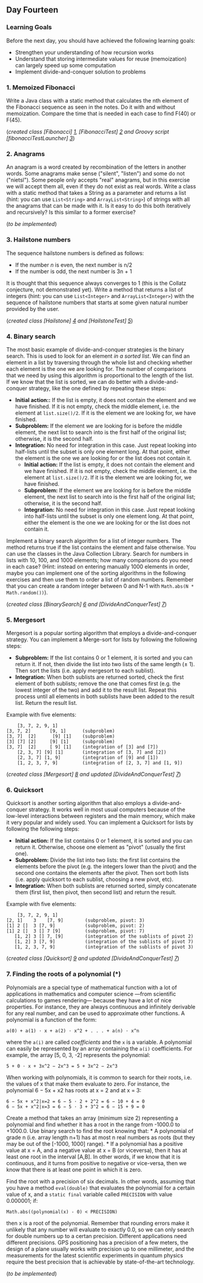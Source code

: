 ## Day Fourteen

### Learning Goals

Before the next day, you should have achieved the following learning goals:
  * Strengthen your understanding of how recursion works
  * Understand that storing intermediate values for reuse (memoization) can largely speed up some computation
  * Implement divide-and-conquer solution to problems

### 1. Memoized Fibonacci

Write a Java class with a static method that calculates the nth element of the Fibonacci sequence as seen in
the notes. Do it with and without memoization. Compare the time that is needed in each case to find F(40) or F(45).

(*created class [Fibonacci] [1], [FibonacciTest] [2] and Groovy script [fibonacciTestLauncher] [3]*)

### 2. Anagrams

An anagram is a word created by recombination of the letters in another words. Some anagrams make sense ("silent", 
"listen") and some do not ("nietsl"). Some people only accepts "real" anagrams, but in this exercise we will accept 
them all, even if they do not exist as real words.
    Write a class with a static method that takes a String as a parameter and returns a list (hint: you can use
`List<String>` and `ArrayList<String>`) of strings with all the anagrams that can be made with it.
Is it easy to do this both iteratively and recursively? Is this similar to a former exercise?

(*to be implemented*)

### 3. Hailstone numbers

The sequence hailstone numbers is defined as follows:
  * If the number *n* is even, the next number is n/2
  * If the number is odd, the next number is 3n + 1
 
It is thought that this sequence always converges to 1 (this is the Collatz conjecture, not demonstrated yet).
Write a method that returns a list of integers (hint: you can use `List<Integer>` and `ArrayList<Integer>`)
with the sequence of hailstone numbers that starts at some given natural number provided by the user.

(*created class [Hailstone] [4] and [HailstoneTest] [5]*)

### 4. Binary search

The most basic example of divide-and-conquer strategies is the binary search. This is used to look for an element
*in a sorted list*.
  We can find an element in a list by traversing through the whole list and checking whether each element is the
one we are looking for. The number of comparisons that we need by using this algorithm is proportional to the
length of the list. If we know that the list is sorted, we can do better with a divide-and-conquer strategy, like the
one defined by repeating these steps:
  * **Initial action::** If the list is empty, it does not contain the element and we have finished. If it is not empty, check the middle element, i.e. the element at `list.size()/2`. If it is the element we are looking for, we have finished.
  * **Subproblem:** If the element we are looking for is before the middle element, the next list to search into is the first half of the original list; otherwise, it is the second half.
  * **Integration:** No need for integration in this case. Just repeat looking into half-lists until the subset is only one element long. At that point, either the element is the one we are looking for or the list does not contain it.
    * **Initial action:** If the list is empty, it does not contain the element and we have finished.
    If it is not empty, check the middle element, i.e. the element at `list.size()/2`. If it is the element we are looking for, we have finished.
    * **Subproblem:** If the element we are looking for is before the middle element, the next list to search into is the first half of the original list; otherwise, it is the second half.
    * **Integration:** No need for integration in this case. Just repeat looking into half-lists until the subset 
    is only one element long. At that point, either the element is the one we are looking for or the list does not contain it.
    
Implement a binary search algorithm for a list of integer numbers. The method returns true if the list contains
the element and false otherwise.
   You can use the classes in the Java Collection Library. Search for numbers in lists with 10, 100, and 1000
elements; how many comparisons do you need in each case? (Hint: instead on entering manually 1000 elements
in order, maybe you can implement one of the sorting algorithms in the following exercises and then use them
to order a list of random numbers. Remember that you can create a random integer between 0 and N-1 with
`Math.abs(N * Math.random())`).

(*created class [BinarySearch] [6] and [DivideAndConquerTest] [7]*)

### 5. Mergesort

Mergesort is a popular sorting algorithm that employs a divide-and-conquer strategy. You can implement a Merge-sort 
for lists by following the following steps:
  * **Subproblem:** If the list contains 0 or 1 element, it is sorted and you can return it. If not, then divide the list into two lists of the same length (± 1). Then sort the lists (i.e. apply mergesort to each sublist).
  * **Integration:** When both sublists are returned sorted, check the first element of both sublists; remove the one that comes first (e.g. the lowest integer of the two) and add it to the result list. Repeat this process until all elements in both sublists have been added to the result list. Return the result list.

Example with five elements:

```
    [3, 7, 2, 9, 1]
[3, 7, 2]       [9, 1]      (subproblem)
[3, 7]  [2]      [9] [1]    (subproblem)
[3] [7] [2]     [9] [1]     (subproblem)
[3, 7]  [2]     [ 9] [1]    (integration of [3] and [7])
    [2, 3, 7] [9] [1]       (integration of [3, 7] and [2])
    [2, 3, 7] [1, 9]        (integration of [9] and [1])
    [1, 2, 3, 7, 9]         (integration of [2, 3, 7] and [1, 9])
```

(*created class [Mergesort] [8] and updated [DivideAndConquerTest] [7]*)

### 6. Quicksort

Quicksort is another sorting algorithm that also employs a divide-and-conquer strategy. It works well in most usual
computers because of the low-level interactions between registers and the main memory, which make it very popular
and widely used. You can implement a Quicksort for lists by following the following steps:
  * **Initial action:** If the list contains 0 or 1 element, it is sorted and you can return it. Otherwise, choose one element as "pivot" (usually the first one).
  * **Subproblem:** Divide the list into two lists: the first list contains the elements before the pivot (e.g. the integers lower than the pivot) and the second one contains the elements after the pivot. Then sort both lists (i.e. apply quicksort to each sublist, choosing a new pivot, etc).
  * **Integration:** When both sublists are returned sorted, simply concatenate them (first list, then pivot, then second list) and return the result.

Example with five elements:

```
    [3, 7, 2, 9, 1]
[2, 1]    3    [7, 9]        (subproblem, pivot: 3)
[1] 2 []  3 [7, 9]           (subproblem, pivot: 2)
[1] 2 []  3 [] 7 [9]         (subproblem, pivot: 7)
   [1, 2] 3 [] 7, [9]        (integration of the sublists of pivot 2)
   [1, 2] 3 [7, 9]           (integration of the sublists of pivot 7)
   [1, 2, 3, 7, 9]           (integration of the sublists of pivot 3)
```

(*created class [Quicksort] [9] and updated [DivideAndConquerTest] [7]*)

### 7. Finding the roots of a polynomial (*)

Polynomials are a special type of mathematical function with a lot of applications in mathematics and computer
science —from scientific calculations to games rendering— because they have a lot of nice properties. For instance,
they are always continuous and infinitely derivable for any real number, and can be used to approximate other
functions. A polynomial is a function of the form:
```
a(0) + a(1) · x + a(2) · x^2 + . . . + a(n) · x^n
```
where the `a(i)` are called *coefficients* and the `x` is a variable. A polynomial can easily be represented by an array
containing the `a(i)` coefficients. For example, the array [5, 0, 3, -2] represents the polynomial:
```
5 + 0 · x + 3x^2 − 2x^3 = 5 + 3x^2 − 2x^3
```
When working with polynomials, it is common to search for their roots, i.e. the values of x that make them evaluate 
to zero. For instance, the polynomial 6 − 5x + x2 has roots at x = 2 and at x = 3:
```
6 − 5x + x^2|x=2 = 6 − 5 · 2 + 2^2 = 6 − 10 + 4 = 0
6 − 5x + x^2|x=3 = 6 − 5 · 3 + 3^2 = 6 − 15 + 9 = 0
```
Create a method that takes an array (minimum size 2) representing a polynomial and find whether it has a root
in the range from -1000.0 to +1000.0. Use binary search to find the root knowing that:
    * A polynomial of grade n (i.e. array length n+1) has at most n real numbers as roots (but they may be out of
      the [-1000, 1000] range).
    * If a polynomial has a positive value at x = A, and a negative value at x = B (or viceversa), then it has at
      least one root in the interval [A,B]. In other words, if we know that it is continuous, and it turns from 
      positive to negative or vice-versa, then we know that there is at least one point in which it is zero.

Find the root with a precision of six decimals. In other words, assuming that you have a method `eval(double)`
that evaluates the polynomial for a certain value of x, and a `static final` variable called `PRECISION` with value
0.000001; if:
```
Math.abs((polynomial(x) - 0) < PRECISION)
```
then x is a root of the polynomial. Remember that rounding errors make it unlikely that any number will evaluate to 
exactly 0.0, so we can only search for double numbers up to a certan precision.
    Different applications need different precisions. GPS positioning has a precision of a few meters, the design of a
plane usually works with precision up to one millimeter, and the measurements for the latest scientific experiments
in quantum physics require the best precision that is achievable by state-of-the-art technology.

(*to be implemented*)

[1]: https://github.com/BBK-PiJ-2014-21/Lab-Exercises/blob/master/day14/src/memoizedFibonacci/Fibonacci.java
[2]: https://github.com/BBK-PiJ-2014-21/Lab-Exercises/blob/master/day14/src/memoizedFibonacci/FibonacciTest.java
[3]: https://github.com/BBK-PiJ-2014-21/Lab-Exercises/blob/master/day14/src/memoizedFibonacci/fibonacciTestLauncher.groovy
[4]: https://github.com/BBK-PiJ-2014-21/Lab-Exercises/blob/master/day14/src/hailstoneNumbers/Hailstone.java
[5]: https://github.com/BBK-PiJ-2014-21/Lab-Exercises/blob/master/day14/src/hailstoneNumbers/HailstoneTest.java
[6]: https://github.com/BBK-PiJ-2014-21/Lab-Exercises/blob/master/day14/src/divideAndConquer/BinarySearch.java
[7]: https://github.com/BBK-PiJ-2014-21/Lab-Exercises/blob/master/day14/src/divideAndConquer/DivideAndConquerTest.java
[8]: https://github.com/BBK-PiJ-2014-21/Lab-Exercises/blob/master/day14/src/divideAndConquer/Mergesort.java
[9]: https://github.com/BBK-PiJ-2014-21/Lab-Exercises/blob/master/day14/src/divideAndConquer/Quicksort.java
